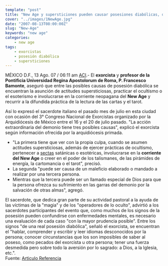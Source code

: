 ```yaml
---
template: "post"
title: "New Age y supersticiones pueden causar posesiones diabólicas, dice exorcista"
cover: "../images/1NewAge.jpg"
date: "2007-08-13T08:00:00Z"
slug: "New-Age"
keywords: "new age"
categories: 
    - new age
tags:
    - exorcistas 
    - posesión diabólica 
    - supersticiones
---
```


MÉXICO D.F., 13 Ago. 07 / 06:11 am [ACI](https://www.aciprensa.com/).- El **exorcista** y **profesor de la Pontificia Universidad Regina Apostolorum de Roma, P. Francesco Bamonte**, aseguró que entre las posibles causas de posesión diabólica se encuentran la asunción de actitudes supersticiosas, practicar el ocultismo o el esoterismo e involucrarse en la corriente neopagana del **New Age** y recurrir a la difundida práctica de la lectura de las cartas y el tarot.

Así lo expresó el sacerdote italiano el pasado mes de julio en esta ciudad con ocasión del 3° Congreso Nacional de Exorcistas organizado por la Arquidiócesis de México entre el 16 y el 20 de julio pasado.
"La acción extraordinaria del demonio tiene tres posibles causas", explicó el exorcista según información ofrecida por la arquidiócesis primada. 

- "La primera tiene que ver con la propia culpa, cuando se asumen actitudes supersticiosas, además de ejercer prácticas de ocultismo, pertenecer a [sectas](http://www.aciprensa.com/sectas/index.html) satánicas o esotéricas, involucrarse en la **corriente del New Age** o creer en el poder de los talismanes, de las pirámides de energía, la cartomancia o el tarot", precisó.
- La segunda "puede ser causa de un maleficio elaborado o mandado a realizar por una tercera persona.
- Mientras que la tercera puede ser un llamado especial de Dios para que la persona ofrezca su sufrimiento en las garras del demonio por la salvación de otras almas", agregó.



El sacerdote, que dedica gran parte de su actividad pastoral a la ayuda de las víctimas de la "magia" y de los "operadores de lo oculto", advirtió a los sacerdotes participantes del evento que, como muchos de los signos de la posesión pueden confundirse con enfermedades mentales, es necesario una evaluación de cada caso "con la mayor prudencia posible".
Entre los signos "de una real posesión diabólica", señaló el exorcista, se encuentran el "hablar, comprender y escribir y leer idiomas desconocidos por la persona; conocer circunstancias que los son imposibles de saber al poseso, como pecados del exorcista u otra persona; tener una fuerza desmedida pero sobre todo la aversión por lo sagrado: a Dios, a la Iglesia, etc.".  
Fuente:
[Articulo Referencia](http://www.aciprensa.com/noticia.php?n=17968&PHPSESSID=b31e3501964f9c32019f86515b514bec)